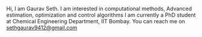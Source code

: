  Hi, I am Gaurav Seth. 
 I am interested in computational methods, Advanced estimation, optimization and control algorithms 
 I am currently a PhD student at Chemical Engineering Department, IIT Bombay.
 You can reach me on sethgaurav9412@gmail.com

<!---
gaurav-s3th/gaurav-s3th is a ✨ special ✨ repository because its `README.md` (this file) appears on your GitHub profile.
You can click the Preview link to take a look at your changes.
--->

